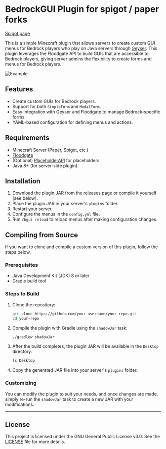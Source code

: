# BedrockGUI Plugin for spigot / paper forks

[Spigot page](https://www.spigotmc.org/resources/bedrockgui.119592/)

This is a simple Minecraft plugin that allows servers to create custom GUI menus for Bedrock players who play on Java servers through [Geyser](https://geysermc.org/). This plugin leverages the Floodgate API to build GUIs that are accessible to Bedrock players, giving server admins the flexibility to create forms and menus for Bedrock players.

![Example](https://i.imgur.com/zdH3D5E.png)

## Features
- Create custom GUIs for Bedrock players.
- Support for both `SimpleForm` and `ModalForm`.
- Easy integration with Geyser and Floodgate to manage Bedrock-specific forms.
- YAML-based configuration for defining menus and actions.

## Requirements
- Minecraft Server (Paper, Spigot, etc.)
- [Floodgate](https://github.com/GeyserMC/Floodgate)
- (Optional) [PlaceholderAPI](https://www.spigotmc.org/resources/placeholderapi.6245/) for placeholders
- Java 8+ (for server-side plugin)

## Installation

1. Download the plugin JAR from the releases page or compile it yourself (see below).
2. Place the plugin JAR in your server's `plugins` folder.
3. Restart your server.
4. Configure the menus in the `config.yml` file.
5. Run `/bgui reload` to reload menus after making configuration changes.

## Compiling from Source

If you want to clone and compile a custom version of this plugin, follow the steps below.

### Prerequisites
- Java Development Kit (JDK) 8 or later
- Gradle build tool

### Steps to Build

1. Clone the repository:

    ```bash
    git clone https://github.com/your-username/your-repo.git
    cd your-repo
    ```

2. Compile the plugin with Gradle using the `shadowJar` task:

    ```bash
    ./gradlew shadowJar
    ```

3. After the build completes, the plugin JAR will be available in the `Desktop` directory.

    ```bash
    ls Desktop
    ```

4. Copy the generated JAR file into your server's `plugins` folder.

### Customizing

You can modify the plugin to suit your needs, and once changes are made, simply re-run the `shadowJar` task to create a new JAR with your modifications.

---

## License

This project is licensed under the GNU General Public License v3.0. See the [LICENSE](LICENSE) file for more details.

